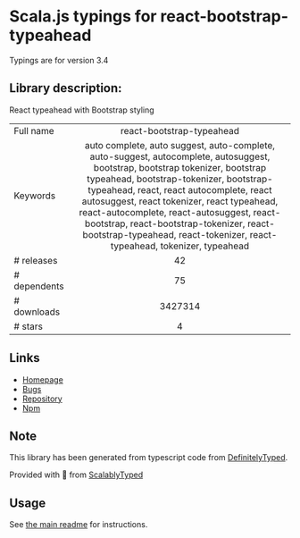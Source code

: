 
# Scala.js typings for react-bootstrap-typeahead

Typings are for version 3.4

## Library description:
React typeahead with Bootstrap styling

|                    |                 |
| ------------------ | :-------------: |
| Full name          | react-bootstrap-typeahead |
| Keywords           | auto complete, auto suggest, auto-complete, auto-suggest, autocomplete, autosuggest, bootstrap, bootstrap tokenizer, bootstrap typeahead, bootstrap-tokenizer, bootstrap-typeahead, react, react autocomplete, react autosuggest, react tokenizer, react typeahead, react-autocomplete, react-autosuggest, react-bootstrap, react-bootstrap-tokenizer, react-bootstrap-typeahead, react-tokenizer, react-typeahead, tokenizer, typeahead |
| # releases         | 42 |
| # dependents       | 75 |
| # downloads        | 3427314 |
| # stars            | 4 |

## Links
- [Homepage](http://ericgio.github.io/react-bootstrap-typeahead/)
- [Bugs](https://github.com/ericgio/react-bootstrap-typeahead/issues)
- [Repository](https://github.com/ericgio/react-bootstrap-typeahead)
- [Npm](https://www.npmjs.com/package/react-bootstrap-typeahead)
    


## Note
This library has been generated from typescript code from [DefinitelyTyped](https://definitelytyped.org).

Provided with :purple_heart: from [ScalablyTyped](https://github.com/oyvindberg/ScalablyTyped)

## Usage
See [the main readme](../../readme.md) for instructions.



